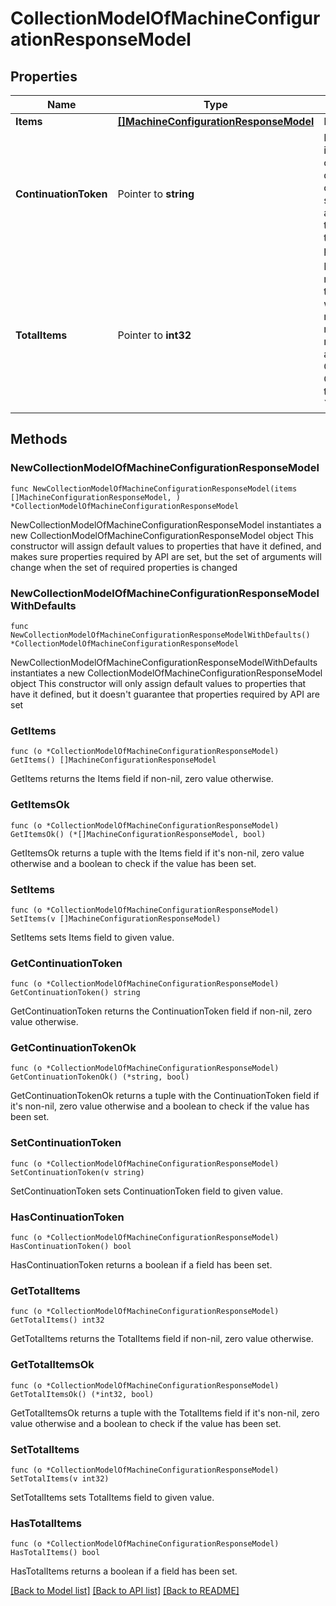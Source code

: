 # CollectionModelOfMachineConfigurationResponseModel

## Properties

Name | Type | Description | Notes
------------ | ------------- | ------------- | -------------
**Items** | [**[]MachineConfigurationResponseModel**](MachineConfigurationResponseModel.md) | List of items. | 
**ContinuationToken** | Pointer to **string** | If present, indicates to the caller that the query was not complete, and they should call the API again specifying the continuation token as a query parameter. | [optional] 
**TotalItems** | Pointer to **int32** | Indicates the total number of items in the collection, which may be more than the number of Items returned, if there is a ContinuationToken.  Only returned in the response to &#x60;$search&#x60; APIs. | [optional] 

## Methods

### NewCollectionModelOfMachineConfigurationResponseModel

`func NewCollectionModelOfMachineConfigurationResponseModel(items []MachineConfigurationResponseModel, ) *CollectionModelOfMachineConfigurationResponseModel`

NewCollectionModelOfMachineConfigurationResponseModel instantiates a new CollectionModelOfMachineConfigurationResponseModel object
This constructor will assign default values to properties that have it defined,
and makes sure properties required by API are set, but the set of arguments
will change when the set of required properties is changed

### NewCollectionModelOfMachineConfigurationResponseModelWithDefaults

`func NewCollectionModelOfMachineConfigurationResponseModelWithDefaults() *CollectionModelOfMachineConfigurationResponseModel`

NewCollectionModelOfMachineConfigurationResponseModelWithDefaults instantiates a new CollectionModelOfMachineConfigurationResponseModel object
This constructor will only assign default values to properties that have it defined,
but it doesn't guarantee that properties required by API are set

### GetItems

`func (o *CollectionModelOfMachineConfigurationResponseModel) GetItems() []MachineConfigurationResponseModel`

GetItems returns the Items field if non-nil, zero value otherwise.

### GetItemsOk

`func (o *CollectionModelOfMachineConfigurationResponseModel) GetItemsOk() (*[]MachineConfigurationResponseModel, bool)`

GetItemsOk returns a tuple with the Items field if it's non-nil, zero value otherwise
and a boolean to check if the value has been set.

### SetItems

`func (o *CollectionModelOfMachineConfigurationResponseModel) SetItems(v []MachineConfigurationResponseModel)`

SetItems sets Items field to given value.


### GetContinuationToken

`func (o *CollectionModelOfMachineConfigurationResponseModel) GetContinuationToken() string`

GetContinuationToken returns the ContinuationToken field if non-nil, zero value otherwise.

### GetContinuationTokenOk

`func (o *CollectionModelOfMachineConfigurationResponseModel) GetContinuationTokenOk() (*string, bool)`

GetContinuationTokenOk returns a tuple with the ContinuationToken field if it's non-nil, zero value otherwise
and a boolean to check if the value has been set.

### SetContinuationToken

`func (o *CollectionModelOfMachineConfigurationResponseModel) SetContinuationToken(v string)`

SetContinuationToken sets ContinuationToken field to given value.

### HasContinuationToken

`func (o *CollectionModelOfMachineConfigurationResponseModel) HasContinuationToken() bool`

HasContinuationToken returns a boolean if a field has been set.

### GetTotalItems

`func (o *CollectionModelOfMachineConfigurationResponseModel) GetTotalItems() int32`

GetTotalItems returns the TotalItems field if non-nil, zero value otherwise.

### GetTotalItemsOk

`func (o *CollectionModelOfMachineConfigurationResponseModel) GetTotalItemsOk() (*int32, bool)`

GetTotalItemsOk returns a tuple with the TotalItems field if it's non-nil, zero value otherwise
and a boolean to check if the value has been set.

### SetTotalItems

`func (o *CollectionModelOfMachineConfigurationResponseModel) SetTotalItems(v int32)`

SetTotalItems sets TotalItems field to given value.

### HasTotalItems

`func (o *CollectionModelOfMachineConfigurationResponseModel) HasTotalItems() bool`

HasTotalItems returns a boolean if a field has been set.


[[Back to Model list]](../README.md#documentation-for-models) [[Back to API list]](../README.md#documentation-for-api-endpoints) [[Back to README]](../README.md)


